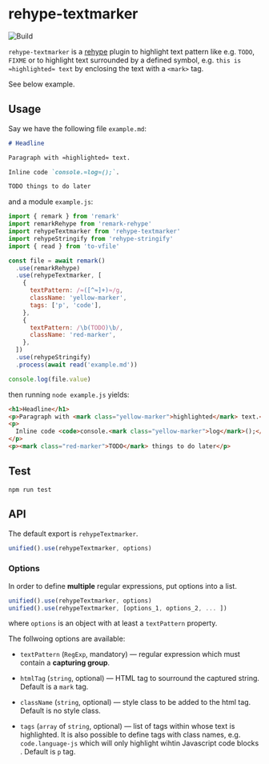 # rehype-textmarker

![Build][build-badge]

`rehype-textmarker` is a [rehype][rehype] plugin to highlight text pattern like e.g. `TODO`, `FIXME` or to highlight text surrounded by a defined symbol, e.g. `this is ≈highlighted≈ text` by enclosing the text with a `<mark>` tag.

See below example.

## Usage

Say we have the following file `example.md`:

```markdown
# Headline

Paragraph with ≈highlighted≈ text.

Inline code `console.≈log≈();`.

TODO things to do later
```

and a module `example.js`:

```js
import { remark } from 'remark'
import remarkRehype from 'remark-rehype'
import rehypeTextmarker from 'rehype-textmarker'
import rehypeStringify from 'rehype-stringify'
import { read } from 'to-vfile'

const file = await remark()
  .use(remarkRehype)
  .use(rehypeTextmarker, [
    {
      textPattern: /≈([^≈]+)≈/g,
      className: 'yellow-marker',
      tags: ['p', 'code'],
    },
    {
      textPattern: /\b(TODO)\b/,
      className: 'red-marker',
    },
  ])
  .use(rehypeStringify)
  .process(await read('example.md'))

console.log(file.value)
```

then running `node example.js` yields:

```html
<h1>Headline</h1>
<p>Paragraph with <mark class="yellow-marker">highlighted</mark> text.</p>
<p>
  Inline code <code>console.<mark class="yellow-marker">log</mark>();</code>.
</p>
<p><mark class="red-marker">TODO</mark> things to do later</p>
```

## Test

    npm run test

## API

The default export is `rehypeTextmarker`.

```js
unified().use(rehypeTextmarker, options)
```

### Options

In order to define **multiple** regular expressions, put options into a list.

```js
unified().use(rehypeTextmarker, options)
unified().use(rehypeTextmarker, [options_1, options_2, ... ])
```

where `options` is an object with at least a `textPattern` property.

The follwoing options are available:

- `textPattern` (`RegExp`, mandatory) — regular expression which must contain a **capturing group**.

- `htmlTag` (`string`, optional) — HTML tag to sourround the captured string. Default is a `mark` tag.

- `className` (`string`, optional) — style class to be added to the html tag. Default is no style class.

- `tags` (`array` of `string`, optional) — list of tags within whose text is highlighted. It is also possible to define tags with class names, e.g. `code.language-js`  which will only highlight wihtin Javascript code blocks . Default is `p` tag.

[rehype]: https://github.com/rehypejs/rehype
[build-badge]: https://github.com/thomd/rehype-textmarker/workflows/plugin-test/badge.svg
